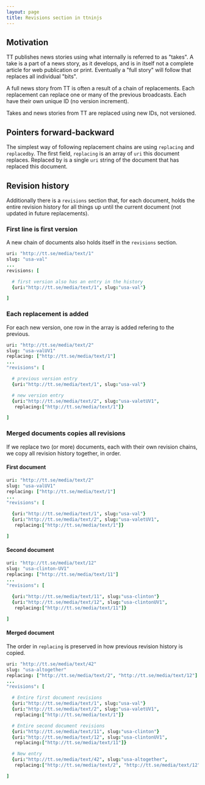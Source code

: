 ```yaml
---
layout: page
title: Revisions section in ttninjs
---
```


## Motivation

TT publishes news stories using what internally is referred to as
"takes". A take is a part of a news story, as it develops, and is in
itself not a complete article for web publication or print. Eventually
a "full story" will follow that replaces all individual "bits".

A full news story from TT is often a result of a chain of
replacements. Each replacement can replace one or many of the previous
broadcasts. Each have their own unique ID (no version increment).

Takes and news stories from TT are replaced using new IDs, not
versioned.

## Pointers forward-backward

The simplest way of following replacement chains are using `replacing`
and `replacedby`. The first field, `replacing` is an array of `uri`
this document replaces. Replaced by is a single `uri` string of the
document that has replaced this document.

## Revision history

Additionally there is a `revisions` section that, for each document,
holds the entire revision history for all things up until the current
document (not updated in future replacements).

### First line is first version

A new chain of documents also holds itself in the `revisions` section.

```coffee
uri: "http://tt.se/media/text/1"
slug: "usa-val"
...
revisions: [

  # first version also has an entry in the history
  {uri:"http://tt.se/media/text/1", slug:"usa-val"}

]
```

### Each replacement is added

For each new version, one row in the array is added refering to the
previous.

```coffee
uri: "http://tt.se/media/text/2"
slug: "usa-valUV1"
replacing: ["http://tt.se/media/text/1"]
...
"revisions": [

  # previous version entry
  {uri:"http://tt.se/media/text/1", slug:"usa-val"}

  # new version entry
  {uri:"http://tt.se/media/text/2", slug:"usa-valetUV1",
   replacing:["http://tt.se/media/text/1"]}

]
```

### Merged documents copies all revisions

If we replace two (or more) documents, each with their own revision
chains, we copy all revision history together, in order.


#### First document

```coffee
uri: "http://tt.se/media/text/2"
slug: "usa-valUV1"
replacing: ["http://tt.se/media/text/1"]
...
"revisions": [

  {uri:"http://tt.se/media/text/1", slug:"usa-val"}
  {uri:"http://tt.se/media/text/2", slug:"usa-valetUV1",
   replacing:["http://tt.se/media/text/1"]}

]
```

#### Second document

```coffee
uri: "http://tt.se/media/text/12"
slug: "usa-clinton-UV1"
replacing: ["http://tt.se/media/text/11"]
...
"revisions": [

  {uri:"http://tt.se/media/text/11", slug:"usa-clinton"}
  {uri:"http://tt.se/media/text/12", slug:"usa-clintonUV1",
   replacing:["http://tt.se/media/text/11"]}

]
```

#### Merged document

The order in `replacing` is preserved in how previous revision history
is copied.

```coffee
uri: "http://tt.se/media/text/42"
slug: "usa-altogether"
replacing: ["http://tt.se/media/text/2", "http://tt.se/media/text/12"]
...
"revisions": [

  # Entire first document revisions
  {uri:"http://tt.se/media/text/1", slug:"usa-val"}
  {uri:"http://tt.se/media/text/2", slug:"usa-valetUV1",
   replacing:["http://tt.se/media/text/1"]}

  # Entire second document revisions
  {uri:"http://tt.se/media/text/11", slug:"usa-clinton"}
  {uri:"http://tt.se/media/text/12", slug:"usa-clintonUV1",
   replacing:["http://tt.se/media/text/11"]}

  # New entry
  {uri:"http://tt.se/media/text/42", slug:"usa-altogether",
   replacing:["http://tt.se/media/text/2", "http://tt.se/media/text/12"]}

]
```
